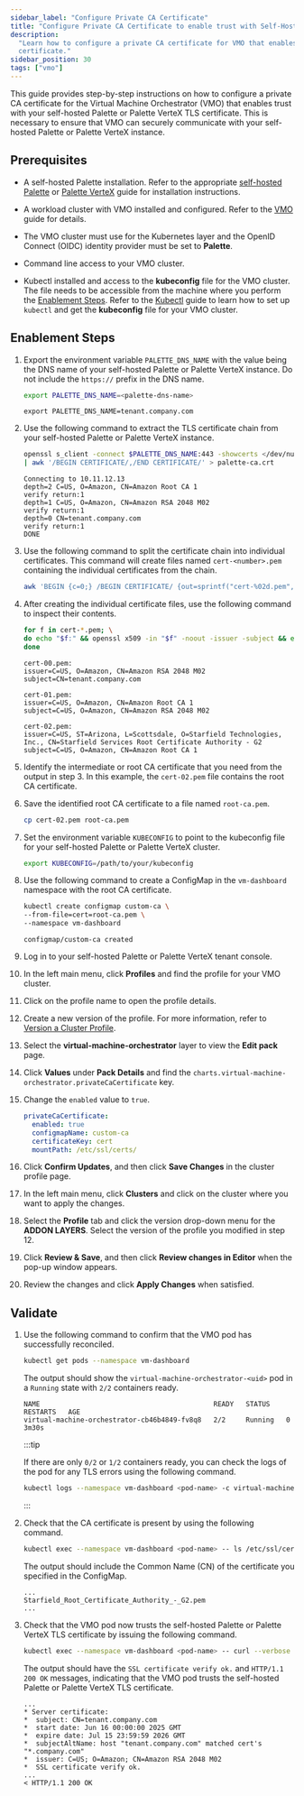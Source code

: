 ```yaml
---
sidebar_label: "Configure Private CA Certificate"
title: "Configure Private CA Certificate to enable trust with Self-Hosted Palette or Palette VerteX"
description:
  "Learn how to configure a private CA certificate for VMO that enables trust with your self-hosted Palette TLS
  certificate."
sidebar_position: 30
tags: ["vmo"]
---
```


This guide provides step-by-step instructions on how to configure a private CA certificate for the Virtual Machine
Orchestrator (VMO) that enables trust with your self-hosted Palette or Palette VerteX TLS certificate. This is necessary
to ensure that VMO can securely communicate with your self-hosted Palette or Palette VerteX instance.

## Prerequisites

- A self-hosted Palette installation. Refer to the appropriate
  [self-hosted Palette](../self-hosted-setup/palette/palette.md) or
  [Palette VerteX](../self-hosted-setup/vertex/vertex.md) guide for installation instructions.

- A workload cluster with VMO installed and configured. Refer to the [VMO](./vm-management.md) guide for details.

<!--prettier-ignore-start-->

  - The VMO cluster must use <VersionedLink text="Palette eXtended Kubernetes" url="/integrations/packs/?pack=kubernetes"/> for the Kubernetes
    layer and the OpenID Connect (OIDC) identity provider must be set to **Palette**.

<!--prettier-ignore-end-->

- Command line access to your VMO cluster.

- Kubectl installed and access to the **kubeconfig** file for the VMO cluster. The file needs to be accessible from the
  machine where you perform the [Enablement Steps](#enablement-steps). Refer to the
  [Kubectl](../clusters/cluster-management/palette-webctl.md#access-cluster-with-cli) guide to learn how to set up
  `kubectl` and get the **kubeconfig** file for your VMO cluster.

## Enablement Steps

1. Export the environment variable `PALETTE_DNS_NAME` with the value being the DNS name of your self-hosted Palette or
   Palette VerteX instance. Do not include the `https://` prefix in the DNS name.

   ```bash
   export PALETTE_DNS_NAME=<palette-dns-name>
   ```

   ```shell hideClipboard title="Example"
   export PALETTE_DNS_NAME=tenant.company.com
   ```

2. Use the following command to extract the TLS certificate chain from your self-hosted Palette or Palette VerteX
   instance.

   ```bash
   openssl s_client -connect $PALETTE_DNS_NAME:443 -showcerts </dev/null \
   | awk '/BEGIN CERTIFICATE/,/END CERTIFICATE/' > palette-ca.crt
   ```

   ```shell hideClipboard title="Example Output"
   Connecting to 10.11.12.13
   depth=2 C=US, O=Amazon, CN=Amazon Root CA 1
   verify return:1
   depth=1 C=US, O=Amazon, CN=Amazon RSA 2048 M02
   verify return:1
   depth=0 CN=tenant.company.com
   verify return:1
   DONE
   ```

3. Use the following command to split the certificate chain into individual certificates. This command will create files
   named `cert-<number>.pem` containing the individual certificates from the chain.

   ```bash
   awk 'BEGIN {c=0;} /BEGIN CERTIFICATE/ {out=sprintf("cert-%02d.pem", c++);} {print > out}' palette-ca.crt
   ```

4. After creating the individual certificate files, use the following command to inspect their contents.

   ```bash
   for f in cert-*.pem; \
   do echo "$f:" && openssl x509 -in "$f" -noout -issuer -subject && echo; \
   done
   ```

   ```shell hideClipboard title="Example Output"
   cert-00.pem:
   issuer=C=US, O=Amazon, CN=Amazon RSA 2048 M02
   subject=CN=tenant.company.com

   cert-01.pem:
   issuer=C=US, O=Amazon, CN=Amazon Root CA 1
   subject=C=US, O=Amazon, CN=Amazon RSA 2048 M02

   cert-02.pem:
   issuer=C=US, ST=Arizona, L=Scottsdale, O=Starfield Technologies, Inc., CN=Starfield Services Root Certificate Authority - G2
   subject=C=US, O=Amazon, CN=Amazon Root CA 1
   ```

5. Identify the intermediate or root CA certificate that you need from the output in step 3. In this example, the
   `cert-02.pem` file contains the root CA certificate.

6. Save the identified root CA certificate to a file named `root-ca.pem`.

   ```bash
   cp cert-02.pem root-ca.pem
   ```

7. Set the environment variable `KUBECONFIG` to point to the kubeconfig file for your self-hosted Palette or Palette
   VerteX cluster.

   ```bash
   export KUBECONFIG=/path/to/your/kubeconfig
   ```

8. Use the following command to create a ConfigMap in the `vm-dashboard` namespace with the root CA certificate.

   ```bash
   kubectl create configmap custom-ca \
   --from-file=cert=root-ca.pem \
   --namespace vm-dashboard
   ```

   ```shell hideClipboard title="Example Output"
   configmap/custom-ca created
   ```

9. Log in to your self-hosted Palette or Palette VerteX tenant console.

10. In the left main menu, click **Profiles** and find the profile for your VMO cluster.

11. Click on the profile name to open the profile details.

12. Create a new version of the profile. For more information, refer to
    [Version a Cluster Profile](../profiles/cluster-profiles/modify-cluster-profiles/version-cluster-profile.md).

13. Select the **virtual-machine-orchestrator** layer to view the **Edit pack** page.

14. Click **Values** under **Pack Details** and find the `charts.virtual-machine-orchestrator.privateCaCertificate` key.

15. Change the `enabled` value to `true`.

    ```yaml hideClipboard title="Example"
    privateCaCertificate:
      enabled: true
      configmapName: custom-ca
      certificateKey: cert
      mountPath: /etc/ssl/certs/
    ```

16. Click **Confirm Updates**, and then click **Save Changes** in the cluster profile page.

17. In the left main menu, click **Clusters** and click on the cluster where you want to apply the changes.

18. Select the **Profile** tab and click the version drop-down menu for the **ADDON LAYERS**. Select the version of the
    profile you modified in step 12.

19. Click **Review & Save**, and then click **Review changes in Editor** when the pop-up window appears.

20. Review the changes and click **Apply Changes** when satisfied.

## Validate

1. Use the following command to confirm that the VMO pod has successfully reconciled.

   ```bash
   kubectl get pods --namespace vm-dashboard
   ```

   The output should show the `virtual-machine-orchestrator-<uid>` pod in a `Running` state with `2/2` containers ready.

   ```shell hideClipboard title="Example Output"
   NAME                                           READY   STATUS    RESTARTS   AGE
   virtual-machine-orchestrator-cb46b4849-fv8q8   2/2     Running   0          3m30s
   ```

   :::tip

   If there are only `0/2` or `1/2` containers ready, you can check the logs of the pod for any TLS errors using the
   following command.

   ```bash
   kubectl logs --namespace vm-dashboard <pod-name> -c virtual-machine-orchestrator
   ```

   :::

2. Check that the CA certificate is present by using the following command.

   ```bash
   kubectl exec --namespace vm-dashboard <pod-name> -- ls /etc/ssl/certs/
   ```

   The output should include the Common Name (CN) of the certificate you specified in the ConfigMap.

   ```shell hideClipboard title="Example Output"
   ...
   Starfield_Root_Certificate_Authority_-_G2.pem
   ...
   ```

3. Check that the VMO pod now trusts the self-hosted Palette or Palette VerteX TLS certificate by issuing the following
   command.

   ```bash
   kubectl exec --namespace vm-dashboard <pod-name> -- curl --verbose https://$PALETTE_DNS_NAME
   ```

   The output should have the `SSL certificate verify ok.` and `HTTP/1.1 200 OK` messages, indicating that the VMO pod
   trusts the self-hosted Palette or Palette VerteX TLS certificate.

   ```shell hideClipboard title="Example Output"
   ...
   * Server certificate:
   *  subject: CN=tenant.company.com
   *  start date: Jun 16 00:00:00 2025 GMT
   *  expire date: Jul 15 23:59:59 2026 GMT
   *  subjectAltName: host "tenant.company.com" matched cert's "*.company.com"
   *  issuer: C=US; O=Amazon; CN=Amazon RSA 2048 M02
   *  SSL certificate verify ok.
   ...
   < HTTP/1.1 200 OK
   ```
